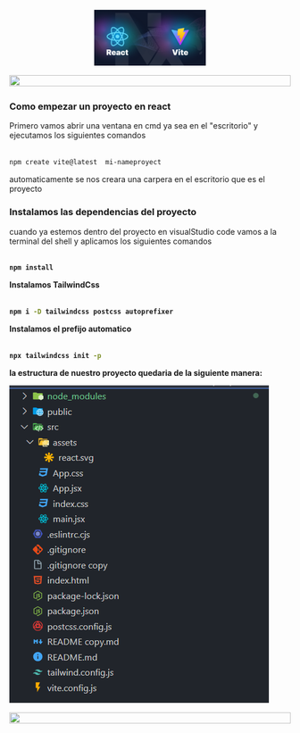 <p align="center">
  <a href="https://github.com/BrandonGS22b/Front/blob/main/reacttutorial/react.png" target="blank"><img src="https://github.com/BrandonGS22b/Front/blob/main/reacttutorial/react.png" width="200" alt="React Logo" /></a>
</p>


<img src="https://i.imgur.com/dBaSKWF.gif" height="20" width="100%"><!-- se agrega estilo css line en rgb-->

<h3>Como empezar un proyecto en react</h3>
<a>Primero vamos abrir una ventana en cmd ya sea en el "escritorio" y ejecutamos los siguientes comandos</a>

```bash

npm create vite@latest  mi-nameproyect

```
<a>automaticamente se nos creara una carpera en el escritorio que es el proyecto </a>


<h3>Instalamos las dependencias del proyecto</h3>
<a>cuando ya estemos dentro del proyecto en visualStudio code vamos a la terminal del shell y aplicamos los siguientes comandos </a>
<b>

```bash

npm install

```
<a>Instalamos TailwindCss</a>

```bash

npm i -D tailwindcss postcss autoprefixer

```

<a>Instalamos el prefijo automatico</a>

```bash

npx tailwindcss init -p

```
<a>la estructura de nuestro proyecto quedaria de la siguiente manera:</a>

![image](https://github.com/BrandonGS22b/Front/blob/main/reacttutorial/estructura1.png)


<img src="https://i.imgur.com/dBaSKWF.gif" height="20" width="100%"><!-- se agrega estilo css line en rgb-->


















